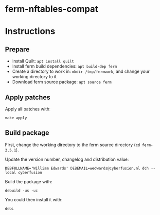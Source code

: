 # ferm-nftables-compat

# Instructions

## Prepare

* Install Quilt: `apt install quilt`
* Install ferm build dependencies: `apt build-dep ferm`
* Create a directory to work in: `mkdir /tmp/fermwork`, and change your working directory to it
* Download ferm source package: `apt source ferm`

## Apply patches

Apply all patches with:

    make apply

## Build package

First, change the working directory to the ferm source directory (`cd ferm-2.5.1`).

Update the version number, changelog and distribution value:

    DEBFULLNAME='William Edwards' DEBEMAIL=wedwards@cyberfusion.nl dch --local cyberfusion

Build the package with:

    debuild -us -uc

You could then install it with:

    debi
